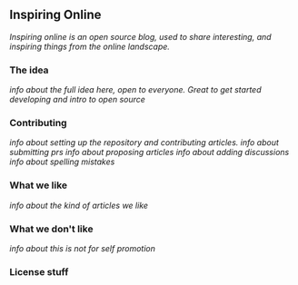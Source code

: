 ## Inspiring Online
_Inspiring online is an open source blog, used to share interesting, and inspiring things from the online landscape._

### The idea
_info about the full idea here, open to everyone. Great to get started developing and intro to open source_

### Contributing
_info about setting up the repository and contributing articles. info about submitting prs_
_info about proposing articles_
_info about adding discussions_
_info about spelling mistakes_

### What we like
_info about the kind of articles we like_

### What we don't like
_info about this is not for self promotion_

### License stuff
